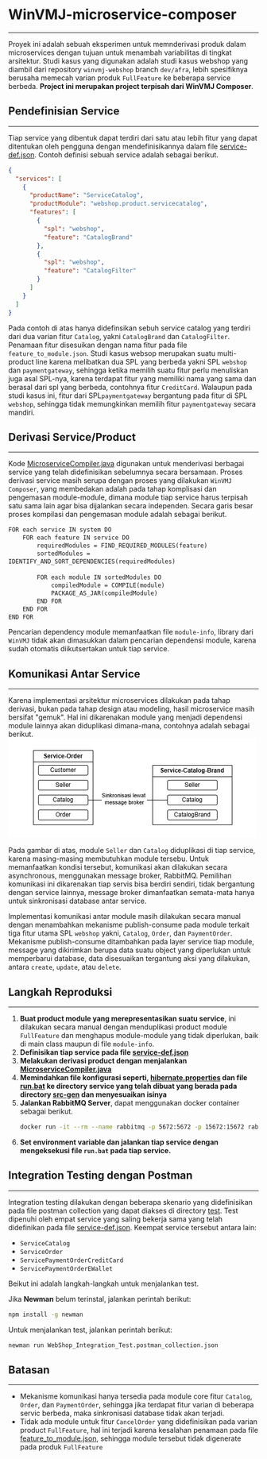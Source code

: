 # WinVMJ-microservice-composer

---
Proyek ini adalah sebuah eksperimen untuk memnderivasi produk dalam microservices dengan tujuan untuk menambah variabilitas di tingkat arsitektur. Studi kasus yang digunakan adalah studi kasus webshop yang diambil dari repository `winvmj-webshop` branch `dev/afra`, lebih spesifiknya berusaha memecah varian produk `FullFeature` ke beberapa service berbeda. **Project ini merupakan project terpisah dari WinVMJ Composer**.

## Pendefinisian Service

---
Tiap service yang dibentuk dapat terdiri dari satu atau lebih fitur yang dapat ditentukan oleh pengguna dengan mendefinisikannya dalam file [service-def.json](resources/service-def.json). Contoh definisi sebuah service adalah sebagai berikut.
```json
{
  "services": [
    {
      "productName": "ServiceCatalog",
      "productModule": "webshop.product.servicecatalog",
      "features": [
        {
          "spl": "webshop",
          "feature": "CatalogBrand"
        },
        {
          "spl": "webshop",
          "feature": "CatalogFilter"
        }
      ]
    }
  ]
}
```
Pada contoh di atas hanya didefinsikan sebuh service catalog yang terdiri dari dua varian fitur `Catalog`, yakni `CatalogBrand` dan `CatalogFilter`. Penamaan fitur disesuikan dengan nama fitur pada file `feature_to_module.json`. Studi kasus websop merupakan suatu multi-product line karena melibatkan dua SPL yang berbeda yakni SPL `webshop` dan `paymentgateway`, sehingga ketika memilih suatu fitur perlu menuliskan juga asal SPL-nya, karena terdapat fitur yang memiliki nama yang sama dan berasal dari spl yang berbeda, contohnya fitur `CreditCard`. Walaupun pada studi kasus ini, fitur dari SPL`paymentgateway` bergantung pada fitur di SPL `webshop`, sehingga tidak memungkinkan memilih fitur `paymentgateway` secara mandiri.

## Derivasi Service/Product

---
Kode [MicroserviceCompiler.java](src/MicroserviceCompiler.java) digunakan untuk menderivasi berbagai service yang telah didefinisikan sebelumnya secara bersamaan. Proses derivasi service masih serupa dengan proses yang dilakukan `WinVMJ Composer`, yang membedakan adalah pada tahap komplisasi dan pengemasan module-module, dimana module tiap service harus terpisah satu sama lain agar bisa dijalankan secara independen. Secara garis besar proses kompilasi dan pengemasan module adalah sebagai berikut.
```text
FOR each service IN system DO
    FOR each feature IN service DO
        requiredModules = FIND_REQUIRED_MODULES(feature)
        sortedModules = IDENTIFY_AND_SORT_DEPENDENCIES(requiredModules)

        FOR each module IN sortedModules DO
            compiledModule = COMPILE(module)
            PACKAGE_AS_JAR(compiledModule)
        END FOR
    END FOR
END FOR
```
Pencarian dependency module memanfaatkan file `module-info`, library dari `WinVMJ` tidak akan dimasukkan dalam pencarian dependensi module, karena sudah otomatis diikutsertakan untuk tiap service.  

## Komunikasi Antar Service 

---
Karena implementasi arsitektur microservices dilakukan pada tahap derivasi, bukan pada tahap design atau modeling, hasil microservice masih bersifat "gemuk". Hal ini dikarenakan module yang menjadi dependensi module lainnya akan diduplikasi dimana-mana, contohnya adalah sebagai berikut.  
![hasil-derivasi](img/contoh-hasil-derivasi.png)

Pada gambar di atas, module `Seller` dan `Catalog` diduplikasi di tiap service, karena masing-masing membutuhkan module tersebu. Untuk memanfaatkan kondisi tersebut, komunikasi akan dilakukan secara asynchronous, menggunakan message broker, RabbitMQ. Pemilihan komunikasi ini dikarenakan tiap servis bisa berdiri sendiri, tidak bergantung dengan service lainnya, message broker dimanfaatkan semata-mata hanya untuk sinkronisasi database antar service. 

Implementasi komunikasi antar module masih dilakukan secara manual dengan menambahkan mekanisme publish-consume pada module terkait tiga fitur utama SPL `webshop` yakni, `Catalog`, `Order`, dan `PaymentOrder`. Mekanisme publish-consume ditambahkan pada layer service tiap module, message yang dikirimkan berupa data suatu object yang diperlukan untuk memperbarui database, data disesuaikan tergantung aksi yang dilakukan, antara `create`, `update`, atau `delete`.

## Langkah Reproduksi

---
1. **Buat product module yang merepresentasikan suatu service**, ini dilakukan secara manual dengan menduplikasi product module `FullFeature` dan menghapus module-module yang tidak diperlukan, baik di main class maupun di file `module-info`.
2. **Definisikan tiap service pada file [service-def.json](resources/service-def.json)**
3. **Melakukan derivasi product dengan menjalankan [MicroserviceCompiler.java](src/MicroserviceCompiler.java)**
4. **Memindahkan file konfigurasi seperti, [hibernate.properties](resources/hibernate.properties) dan file [run.bat](resources/run.bat) ke directory service yang telah dibuat yang berada pada directory [src-gen](src-gen) dan menyesuaikan isinya**
5. **Jalankan RabbitMQ Server**, dapat menggunakan docker container sebagai berikut.
    ```sh
    docker run -it --rm --name rabbitmq -p 5672:5672 -p 15672:15672 rabbitmq:4.0-management
    ```
7. **Set environment variable dan jalankan tiap service dengan mengeksekusi file `run.bat` pada tiap service.**


## Integration Testing dengan Postman

---
Integration testing dilakukan dengan beberapa skenario yang didefinisikan pada file postman collection yang dapat diakses di directory [test](resources/test). Test dipenuhi oleh empat service yang saling bekerja sama yang telah didefinikan pada file [service-def.json](resources/service-def.json). Keempat service tersebut antara lain:
- `ServiceCatalog`
- `ServiceOrder`
- `ServicePaymentOrderCreditCard`
- `ServicePaymentOrderEWallet`

Beikut ini adalah langkah-langkah untuk menjalankan test.

Jika **Newman** belum terinstal, jalankan perintah berikut:
```sh
npm install -g newman
```
Untuk menjalankan test, jalankan perintah berikut:
```sh
newman run WebShop_Integration_Test.postman_collection.json
```


## Batasan

---
- Mekanisme komunikasi hanya tersedia pada module core fitur `Catalog`, `Order`, dan `PaymentOrder`, sehingga jika terdapat fitur varian di beberapa servic berbeda, maka sinkronisasi database tidak akan terjadi.
- Tidak ada module untuk fitur `CancelOrder` yang didefinisikan pada varian product `FullFeature`, hal ini terjadi karena kesalahan penamaan pada file [feature_to_module.json](resources/webshop/feature_to_module.json), sehingga module tersebut tidak digenerate pada produk `FullFeature`
